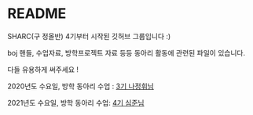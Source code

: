 # README

SHARC(구 정올반) 4기부터 시작된 깃허브 그룹입니다 :)

boj 핸들, 수업자료, 방학프로젝트 자료 등등 동아리 활동에 관련된 파일이 있습니다.

다들 유용하게 써주세요 !



2020년도 수요일, 방학 동아리 수업 : <a href="https://github.com/justiceHui/Sunrin-SHARC">3기 나정휘님</a>

2021년도 수요일, 방학 동아리 수업: <a href="https://github.com/SimJoonTTMD/2021_SHARC_Sunrin">4기 심준님</a>

